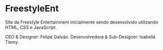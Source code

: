 # FreestyleEnt
Site da Freestyle Entertainment inicialmente sendo desenvolvido utilizando HTML, CSS e JavaScript.

CEO & Designer: Felipe Galvão.
Desenvolvedora & Sub-Designer: Isabella Tiemy.
